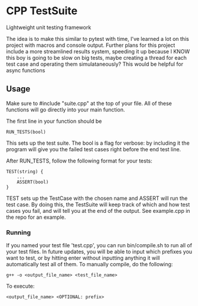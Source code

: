 # CPP TestSuite

Lightweight unit testing framework

The idea is to make this similar to pytest with time, I've learned a lot on this project with macros and console output.
Further plans for this project include a more streamlined results system, speeding it up because I KNOW this boy is going to be slow on big tests, maybe creating a thread for each test case and operating them simulataneously? This would be helpful for async functions

## Usage
Make sure to #include "suite.cpp" at the top of your file. All of these functions will go directly into your main function. 

The first line in your function should be 
```
RUN_TESTS(bool)
```
This sets up the test suite. The bool is a flag for verbose: by including it the program will give you the failed test cases right before the end test line.

After RUN_TESTS, follow the following format for your tests:
```
TEST(string) {
    ...
    ASSERT(bool)
}
```

TEST sets up the TestCase with the chosen name and ASSERT will run the test case. By doing this, the TestSuite will keep track of which and how test cases you fail, and will tell you at the end of the output. See example.cpp in the repo for an example. 

### Running
If you named your test file 'test.cpp', you can run bin/compile.sh to run all of your test files. In future updates, you will be able to input which prefixes you want to test, or by hitting enter without inputting anything it will automatically test all of them. To manually compile, do the following:
```
g++ -o <output_file_name> <test_file_name>
```
To execute:
```
<output_file_name> <OPTIONAL: prefix>
```